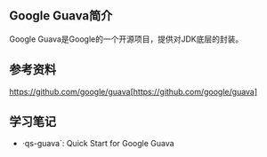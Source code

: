 ## Google Guava简介
Google Guava是Google的一个开源项目，提供对JDK底层的封装。

## 参考资料
https://github.com/google/guava[https://github.com/google/guava]

## 学习笔记
 * ·qs-guava`: Quick Start for Google Guava
